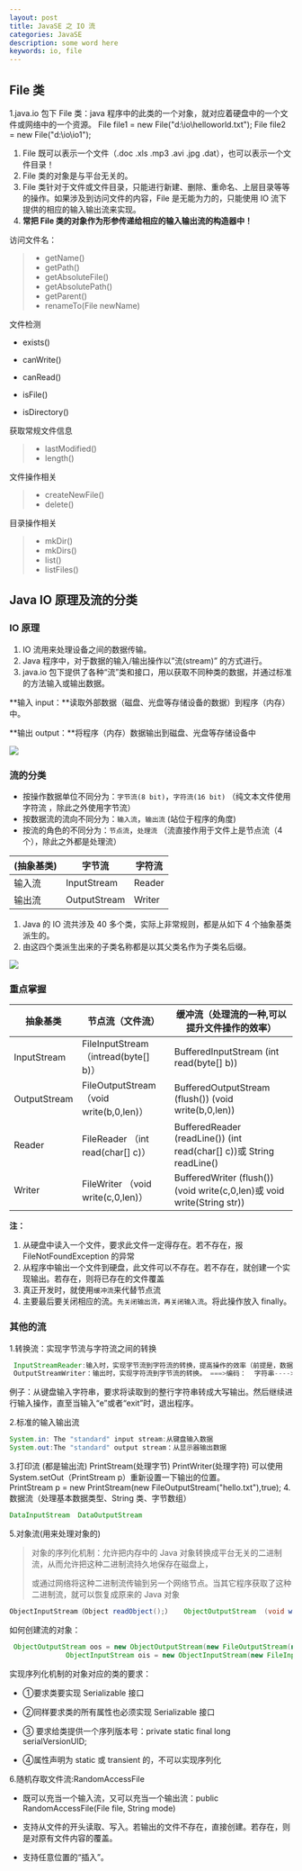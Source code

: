 ```yaml
---
layout: post  
title: JavaSE 之 IO 流
categories: JavaSE
description: some word here
keywords: io, file
---
```


## File 类

1.java.io 包下 
File 类：java 程序中的此类的一个对象，就对应着硬盘中的一个文件或网络中的一个资源。
File file1 = new File("d:\\io\\helloworld.txt");
File file2 = new File("d:\\io\\io1"); 
1. File 既可以表示一个文件（.doc  .xls   .mp3  .avi   .jpg  .dat），也可以表示一个文件目录！
2. File 类的对象是与平台无关的。
3. File 类针对于文件或文件目录，只能进行新建、删除、重命名、上层目录等等的操作。如果涉及到访问文件的内容，File 是无能为力的，只能使用 IO 流下提供的相应的输入输出流来实现。
4. **常把 File 类的对象作为形参传递给相应的输入输出流的构造器中！**



访问文件名：

> - getName()
> - getPath()
> - getAbsoluteFile()
> - getAbsolutePath()
> - getParent()
> - renameTo(File newName)

文件检测

- exists()

- canWrite()
- canRead()
- isFile()
- isDirectory()

获取常规文件信息

> - lastModified()
> - length()

文件操作相关

> - createNewFile()
> - delete()

目录操作相关

> - mkDir()
> - mkDirs()
> - list()
> - listFiles()

## Java IO 原理及流的分类

### IO 原理

1. IO 流用来处理设备之间的数据传输。
2. Java 程序中，对于数据的输入/输出操作以”流(stream)” 的方式进行。
3. java.io 包下提供了各种“流”类和接口，用以获取不同种类的数据，并通过标准的方法输入或输出数据。

**输入 input：**读取外部数据（磁盘、光盘等存储设备的数据）到程序（内存）中。

**输出 output：**将程序（内存）数据输出到磁盘、光盘等存储设备中

![](https://github.com/zhangjinmiao/zhangjinmiao.github.io/raw/master/assets/images/2018/javase/io/2.png)



### 流的分类

- 按操作数据单位不同分为：`字节流(8 bit)`，`字符流(16 bit)` （纯文本文件使用字符流 ，除此之外使用字节流）
-  按数据流的流向不同分为：`输入流`，`输出流`  (站位于程序的角度)
- 按流的角色的不同分为：`节点流`，`处理流` （流直接作用于文件上是节点流（4 个），除此之外都是处理流）

| (抽象基类) | 字节流          | 字符流    |
| ------ | ------------ | ------ |
| 输入流    | InputStream  | Reader |
| 输出流    | OutputStream | Writer |

1. Java 的 IO 流共涉及 40 多个类，实际上非常规则，都是从如下 4 个抽象基类派生的。
2. 由这四个类派生出来的子类名称都是以其父类名作为子类名后缀。

![](https://github.com/zhangjinmiao/zhangjinmiao.github.io/raw/master/assets/images/2018/javase/io/io.png)



### 重点掌握

| 抽象基类         | 节点流（文件流）                               | 缓冲流（处理流的一种,可以提升文件操作的效率）                  |
| ------------ | -------------------------------------- | ---------------------------------------- |
| InputStream  | FileInputStream （intread(byte[] b)）    | BufferedInputStream  (int read(byte[] b)) |
| OutputStream | FileOutputStream （void write(b,0,len)） | BufferedOutputStream  (flush())  (void write(b,0,len)) |
| Reader       | FileReader （int read(char[] c)）        | BufferedReader  (readLine())  (int read(char[] c))或 String readLine() |
| Writer       | FileWriter （void write(c,0,len)）       | BufferedWriter  (flush()) (void write(c,0,len)或 void write(String str)) |

**注：** 

1. 从硬盘中读入一个文件，要求此文件一定得存在。若不存在，报 FileNotFoundException 的异常
2. 从程序中输出一个文件到硬盘，此文件可以不存在。若不存在，就创建一个实现输出。若存在，则将已存在的文件覆盖
3. 真正开发时，就使用`缓冲流`来代替节点流
4. 主要最后要关闭相应的流。`先关闭输出流，再关闭输入流`。将此操作放入 finally。



### 其他的流

1.转换流：实现字节流与字符流之间的转换
```java
 InputStreamReader:输入时，实现字节流到字符流的转换，提高操作的效率（前提是，数据是文本文件）   ===>解码：字节数组--->字符串
 OutputStreamWriter：输出时，实现字符流到字节流的转换。 ===>编码：  字符串---->字节数组
```
   例子：从键盘输入字符串，要求将读取到的整行字符串转成大写输出。然后继续进行输入操作，直至当输入“e”或者“exit”时，退出程序。

2.标准的输入输出流
```java
System.in: The "standard" input stream:从键盘输入数据
System.out:The "standard" output stream：从显示器输出数据
```

3.打印流 (都是输出流)  PrintStream(处理字节)  PrintWriter(处理字符) 
	可以使用 System.setOut（PrintStream p）重新设置一下输出的位置。  
	PrintStream p = new PrintStream(new FileOutputStream("hello.txt"),true);
4.数据流（处理基本数据类型、String 类、字节数组）
```java
DataInputStream  DataOutputStream
```

5.对象流(用来处理对象的) 

>对象的序列化机制：允许把内存中的 Java 对象转换成平台无关的二进制流，从而允许把这种二进制流持久地保存在磁盘上，
>
>或通过网络将这种二进制流传输到另一个网络节点。当其它程序获取了这种二进制流，就可以恢复成原来的 Java 对象

````java
ObjectInputStream（Object readObject();）   ObjectOutputStream  (void writeObject(Object obj))
````

 如何创建流的对象：

```java
 ObjectOutputStream oos = new ObjectOutputStream(new FileOutputStream(new File("person.txt")));
			  ObjectInputStream ois = new ObjectInputStream(new FileInputStream(new File("person.txt")));
```
实现序列化机制的对象对应的类的要求：

- ①要求类要实现 Serializable 接口

- ②同样要求类的所有属性也必须实现 Serializable 接口		

- ③ 要求给类提供一个序列版本号：private static final long serialVersionUID;				      

- ④属性声明为 static 或 transient 的，不可以实现序列化

   

 6.随机存取文件流:RandomAccessFile
- 既可以充当一个输入流，又可以充当一个输出流：public RandomAccessFile(File file, String mode)

- 支持从文件的开头读取、写入。若输出的文件不存在，直接创建。若存在，则是对原有文件内容的覆盖。

- 支持任意位置的“插入”。

  ​

